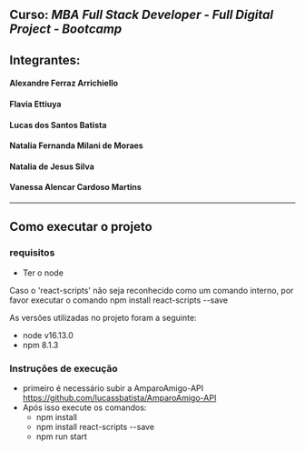 ## **Curso:** *MBA Full Stack Developer - Full Digital Project - Bootcamp*

 ## Integrantes:  

 #### Alexandre Ferraz Arrichiello
 #### Flavia Ettiuya
 #### Lucas dos Santos Batista
 #### Natalia Fernanda Milani de Moraes
 #### Natalia de Jesus Silva
 #### Vanessa Alencar Cardoso Martins
---------------------------------------------------------


## Como executar o projeto

### requisitos 
 - Ter o node
 
 Caso o 'react-scripts' não seja reconhecido como um comando interno, por favor executar o comando npm install react-scripts --save
 
 As versões utilizadas no projeto foram a seguinte:
 - node v16.13.0
 - npm 8.1.3

### Instruções de execução

- primeiro é necessário subir a AmparoAmigo-API https://github.com/lucassbatista/AmparoAmigo-API
- Após isso execute os comandos: 
  - npm install
  - npm install react-scripts --save
  - npm run start
